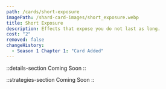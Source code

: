 ```yaml
---
path: /cards/short-exposure
imagePath: /shard-card-images/short_exposure.webp
title: Short Exposure
description: Effects that expose you do not last as long.
cost: "2"
removed: false
changeHistory:
  - Season 1 Chapter 1: "Card Added"
---
```


::details-section
Coming Soon
::

::strategies-section
Coming Soon
::
